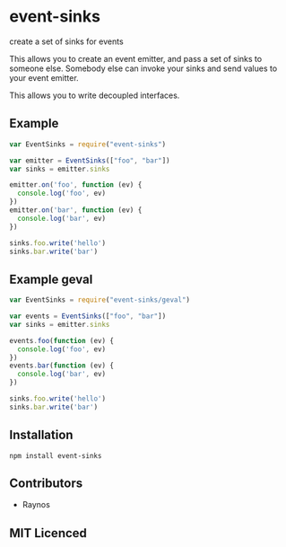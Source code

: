 # event-sinks

<!--
    [![build status][1]][2]
    [![NPM version][3]][4]
    [![Coverage Status][5]][6]
    [![gemnasium Dependency Status][7]][8]
    [![Davis Dependency status][9]][10]
-->

<!-- [![browser support][11]][12] -->

create a set of sinks for events

This allows you to create an event emitter, and pass a set of sinks
  to someone else. Somebody else can invoke your sinks and send
  values to your event emitter.

This allows you to write decoupled interfaces.

## Example

```js
var EventSinks = require("event-sinks")

var emitter = EventSinks(["foo", "bar"])
var sinks = emitter.sinks

emitter.on('foo', function (ev) {
  console.log('foo', ev)
})
emitter.on('bar', function (ev) {
  console.log('bar', ev)
})

sinks.foo.write('hello')
sinks.bar.write('bar')
```

## Example geval

```js
var EventSinks = require("event-sinks/geval")

var events = EventSinks(["foo", "bar"])
var sinks = emitter.sinks

events.foo(function (ev) {
  console.log('foo', ev)
})
events.bar(function (ev) {
  console.log('bar', ev)
})

sinks.foo.write('hello')
sinks.bar.write('bar')
```


## Installation

`npm install event-sinks`

## Contributors

 - Raynos

## MIT Licenced

  [1]: https://secure.travis-ci.org/Raynos/event-sinks.png
  [2]: https://travis-ci.org/Raynos/event-sinks
  [3]: https://badge.fury.io/js/event-sinks.png
  [4]: https://badge.fury.io/js/event-sinks
  [5]: https://coveralls.io/repos/Raynos/event-sinks/badge.png
  [6]: https://coveralls.io/r/Raynos/event-sinks
  [7]: https://gemnasium.com/Raynos/event-sinks.png
  [8]: https://gemnasium.com/Raynos/event-sinks
  [9]: https://david-dm.org/Raynos/event-sinks.png
  [10]: https://david-dm.org/Raynos/event-sinks
  [11]: https://ci.testling.com/Raynos/event-sinks.png
  [12]: https://ci.testling.com/Raynos/event-sinks

